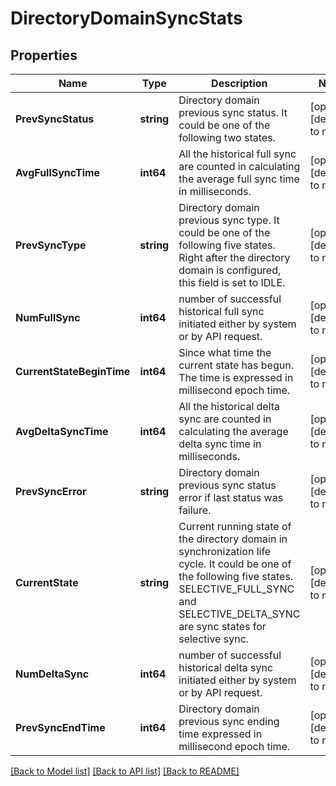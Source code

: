 # DirectoryDomainSyncStats

## Properties
Name | Type | Description | Notes
------------ | ------------- | ------------- | -------------
**PrevSyncStatus** | **string** | Directory domain previous sync status. It could be one of the following two states. | [optional] [default to null]
**AvgFullSyncTime** | **int64** | All the historical full sync are counted in calculating the average full sync time in milliseconds. | [optional] [default to null]
**PrevSyncType** | **string** | Directory domain previous sync type. It could be one of the following five states. Right after the directory domain is configured, this field is set to IDLE. | [optional] [default to null]
**NumFullSync** | **int64** | number of successful historical full sync initiated either by system or by API request. | [optional] [default to null]
**CurrentStateBeginTime** | **int64** | Since what time the current state has begun. The time is expressed in millisecond epoch time. | [optional] [default to null]
**AvgDeltaSyncTime** | **int64** | All the historical delta sync are counted in calculating the average delta sync time in milliseconds. | [optional] [default to null]
**PrevSyncError** | **string** | Directory domain previous sync status error if last status was failure. | [optional] [default to null]
**CurrentState** | **string** | Current running state of the directory domain in synchronization life cycle. It could be one of the following five states. SELECTIVE_FULL_SYNC and SELECTIVE_DELTA_SYNC are sync states for selective sync. | [optional] [default to null]
**NumDeltaSync** | **int64** | number of successful historical delta sync initiated either by system or by API request. | [optional] [default to null]
**PrevSyncEndTime** | **int64** | Directory domain previous sync ending time expressed in millisecond epoch time. | [optional] [default to null]

[[Back to Model list]](../README.md#documentation-for-models) [[Back to API list]](../README.md#documentation-for-api-endpoints) [[Back to README]](../README.md)

